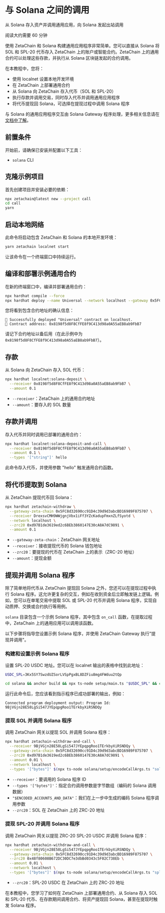 # 与 Solana 之间的调用

从 Solana 存入资产并调用通用应用，向 Solana 发起出站调用

阅读大约需要 60 分钟

使用 ZetaChain 和 Solana 构建通用应用程序非常简单。您可以直接从 Solana 将 SOL 和 SPL-20 代币存入 ZetaChain 上的账户或智能合约。ZetaChain 上的通用合约可以处理这些存款，并执行从 Solana 区块链发起的合约调用。

在本教程中，您将：
- 使用 localnet 设置本地开发环境
- 在 ZetaChain 上部署通用合约
- 从 Solana 向 ZetaChain 存入代币（SOL 和 SPL-20）
- 执行存款并调用交易，同时存入代币并调用通用应用程序
- 将代币提现回 Solana，可选择在提现过程中调用 Solana 程序

与 Solana 的通用应用程序交互由 Solana Gateway 程序处理，更多相关信息请在[文档中了解](https://www.zetachain.com/docs/developers/chains/solana)。

## 前置条件

开始前，请确保已安装并配置以下工具：

- `solana` CLI

## 克隆示例项目

首先创建项目并安装必要的依赖：

```bash
npx zetachain@latest new --project call
cd call
yarn
```

## 启动本地网络

此命令将启动包含 ZetaChain 和 Solana 的本地开发环境：

```bash
yarn zetachain localnet start
```

让该命令在一个终端窗口中持续运行。

## 编译和部署示例通用合约

在新的终端窗口中，编译并部署通用合约：

```bash
npx hardhat compile --force
npx hardhat deploy --name Universal --network localhost --gateway 0x5FC8d32690cc91D4c39d9d3abcBD16989F875707
```

您将看到包含合约地址的确认信息：

```
🚀 Successfully deployed "Universal" contract on localhost.
📜 Contract address: 0x8198f5d8F8CfFE8f9C413d98a0A55aEB8ab9FbB7
```

请记下合约地址以备后用（在此示例中为 `0x8198f5d8F8CfFE8f9C413d98a0A55aEB8ab9FbB7`）。

## 存款

从 Solana 向 ZetaChain 存入 SOL 代币：

```bash
npx hardhat localnet:solana-deposit \
  --receiver 0x8198f5d8F8CfFE8f9C413d98a0A55aEB8ab9FbB7 \
  --amount 0.1
```

- `--receiver`：ZetaChain 上的通用合约地址
- `--amount`：要存入的 SOL 数量

## 存款并调用

存入代币并同时调用已部署的通用合约：

```bash
npx hardhat localnet:solana-deposit-and-call \
  --receiver 0x8198f5d8F8CfFE8f9C413d98a0A55aEB8ab9FbB7 \
  --amount 0.1 \
  --types '["string"]' hello
```

此命令存入代币，并使用参数 "hello" 触发通用合约函数。

## 将代币提取到 Solana

从 ZetaChain 提现代币回 Solana：

```bash
npx hardhat zetachain-withdraw \
  --gateway-zeta-chain 0x5FC8d32690cc91D4c39d9d3abcBD16989F875707 \
  --receiver DrexsvCMH9WWjgnjVbx1iFf3YZcKadupFmxnZLfSyotd \
  --network localhost \
  --zrc20 0xd97B1de3619ed2c6BEb3860147E30cA8A7dC9891 \
  --amount 0.1
```

- `--gateway-zeta-chain`：ZetaChain 网关地址
- `--receiver`：接收提现代币的 Solana 钱包地址
- `--zrc20`：要提现的代币在 ZetaChain 上的表示（ZRC-20 地址）
- `--amount`：提现金额

## 提现并调用 Solana 程序

除了简单地将代币从 ZetaChain 提现回 Solana 之外，您还可以在提现过程中执行 Solana 程序。这允许更复杂的交互，例如在收到资金后立即触发链上逻辑。例如，您可以在单笔交易中提取 SOL 或 SPL-20 代币并调用 Solana 程序，实现自动质押、交换或合约执行等用例。

`solana` 目录包含一个示例 Solana 程序，其中包含 `on_call` 函数，在提取过程中，ZetaChain 上的通用应用可以调用该函数。

以下步骤将指导您设置示例 Solana 程序，并使用 ZetaChain Gateway 执行"提现并调用"。

### 构建和设置示例 Solana 程序

设置 SPL-20 USDC 地址。您可以在 localnet 输出的表格中找到此地址：

```bash
USDC_SPL=3Kx5SY7SwzdUZSorLVSpPgxBL8DZFiu8mg4FWduu2tQp
```

```bash
cd solana && anchor build && npx ts-node setup/main.ts "$USDC_SPL" && cd -
```

运行此命令后，您应该看到指示程序已成功部署的输出，例如：

```
Connected program deployment output: Program Id: 9BjVGjn28E58LgSi547JYEpqpgRoo1TErkbyXiRSNDQy
```

### 提现 SOL 并调用 Solana 程序

调用 ZetaChain 网关以提现 SOL 并调用 Solana 程序：

```bash
npx hardhat zetachain-withdraw-and-call \
  --receiver 9BjVGjn28E58LgSi547JYEpqpgRoo1TErkbyXiRSNDQy \
  --gateway-zeta-chain 0x5FC8d32690cc91D4c39d9d3abcBD16989F875707 \
  --zrc20 0xd97B1de3619ed2c6BEb3860147E30cA8A7dC9891 \
  --amount 0.01 \
  --network localhost \
  --types '["bytes"]' $(npx ts-node solana/setup/encodeCallArgs.ts "sol" "$USDC_SPL")
```

- `--receiver`：要调用的 Solana 程序 ID
- `--types '["bytes"]'`：指定合约调用参数是字节数组（编码的 Solana 调用数据）
- `"$ENCODED_ACCOUNTS_AND_DATA"`：我们在上一步中生成的编码 Solana 程序调用参数
- `--zrc20`：SOL 在 ZetaChain 上的 ZRC-20 地址

### 提现 SPL-20 并调用 Solana 程序

调用 ZetaChain 网关以提现 ZRC-20 SPL-20 USDC 并调用 Solana 程序：

```bash
npx hardhat zetachain-withdraw-and-call \
  --receiver 9BjVGjn28E58LgSi547JYEpqpgRoo1TErkbyXiRSNDQy \
  --gateway-zeta-chain 0x5FC8d32690cc91D4c39d9d3abcBD16989F875707 \
  --zrc20 0x48f80608B672DC30DC7e3dbBd0343c5F02C738Eb \
  --amount 0.01 \
  --network localhost \
  --types '["bytes"]' $(npx ts-node solana/setup/encodeCallArgs.ts "spl" "$USDC_SPL")
```

- `--zrc20`：SPL-20 USDC 在 ZetaChain 上的 ZRC-20 地址

在本教程中，您学习了如何在 ZetaChain 上部署通用合约、从 Solana 存入 SOL 和 SPL-20 代币、在存款期间调用合约、将资产提现回 Solana，甚至在提现时触发 Solana 程序。